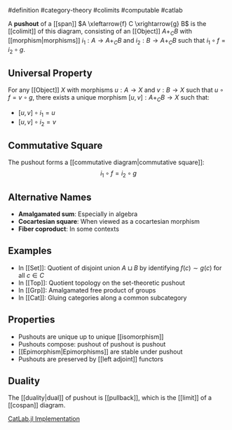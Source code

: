 #definition #category-theory #colimits #computable #catlab

A **pushout** of a [[span]] $A \xleftarrow{f} C \xrightarrow{g} B$ is the [[colimit]] of this diagram, consisting of an [[Object]] $A +_C B$ with [[morphism|morphisms]] $i_1: A \to A +_C B$ and $i_2: B \to A +_C B$ such that $i_1 \circ f = i_2 \circ g$.

## Universal Property

For any [[Object]] $X$ with morphisms $u: A \to X$ and $v: B \to X$ such that $u \circ f = v \circ g$, there exists a unique morphism $[u, v]: A +_C B \to X$ such that:

- $[u, v] \circ i_1 = u$
- $[u, v] \circ i_2 = v$

<!-- \begin{tikzcd} & C \arrow[dl, "f"'] \arrow[dr, "g"] & \\ A \arrow[d, "i_1"] \arrow[drr, "u", bend left] & & B \arrow[d, "i_2"'] \arrow[dll, "v"', bend right] \\ A +_C B \arrow[rr, "[u, v]", dashed] & & X \end{tikzcd} -->

## Commutative Square

The pushout forms a [[commutative diagram|commutative square]]: $$i_1 \circ f = i_2 \circ g$$

## Alternative Names

- **Amalgamated sum**: Especially in algebra
- **Cocartesian square**: When viewed as a cocartesian morphism
- **Fiber coproduct**: In some contexts

## Examples

- In [[Set]]: Quotient of disjoint union $A \sqcup B$ by identifying $f(c) \sim g(c)$ for all $c \in C$
- In [[Top]]: Quotient topology on the set-theoretic pushout
- In [[Grp]]: Amalgamated free product of groups
- In [[Cat]]: Gluing categories along a common subcategory

## Properties

- Pushouts are unique up to unique [[isomorphism]]
- Pushouts compose: pushout of pushout is pushout
- [[Epimorphism|Epimorphisms]] are stable under pushout
- Pushouts are preserved by [[left adjoint]] functors

## Duality

The [[duality|dual]] of pushout is [[pullback]], which is the [[limit]] of a [[cospan]] diagram.

[CatLab.jl Implementation](https://github.com/AlgebraicJulia/Catlab.jl/blob/main/src/theories/)